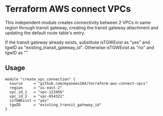 # Terraform AWS connect VPCs
This independent module creates connectivity between 2 VPCs in same region through transit gateway, creating the transit gateway attachment and updating the default route table's entry.

If the transit gateway already exists, substitute isTGWExist as "yes" and tgwID as "existing_transit_gateway_id".
Otherwise isTGWExist as "no" and tgwID as ""
## Usage
~~~
module "create_vpc_connection" {
  source     = "github.com/myanees284/terraform-aws-connect-vpcs"
  region     = "us-east-2"
  vpc_id_1   = "vpc-123456"
  vpc_id_2   = "vpc-654321"
  isTGWExist = "yes"
  tgwID      = "existing_transit_gateway_id"
}
~~~